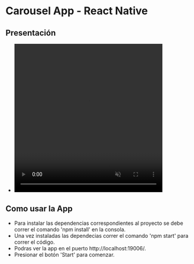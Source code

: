 # Carousel App - React Native


## Presentación

- <video src="video.mp4" width="400" height="400" autoplay muted loop>


## Como usar la App

- Para instalar las dependencias correspondientes al proyecto se debe correr el comando 'npm install' en la consola.
- Una vez instaladas las dependecias correr el comando 'npm start' para correr el código.
- Podras ver la app en el puerto http://localhost:19006/. 
- Presionar el botón 'Start' para comenzar.
